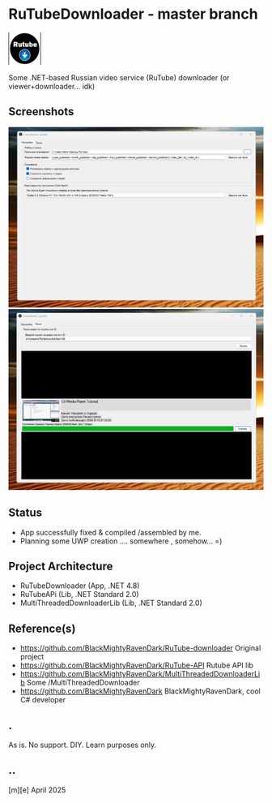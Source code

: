 # RuTubeDownloader - master branch
![](Images/logo.png)

Some .NET-based Russian video service (RuTube) downloader (or viewer+downloader... idk)


## Screenshots
![](Images/sshot01.png)
![](Images/sshot02.png)

## Status
- App successfully fixed & compiled /assembled by me.
- Planning some UWP creation …. somewhere , somehow... =)

## Project Architecture
- RuTubeDownloader (App, .NET 4.8)
- RuTubeAPi (Lib, .NET Standard 2.0)
- MultiThreadedDownloaderLib (Lib, .NET Standard 2.0)

## Reference(s)
- https://github.com/BlackMightyRavenDark/RuTube-downloader Original project
- https://github.com/BlackMightyRavenDark/RuTube-API Rutube API lib
- https://github.com/BlackMightyRavenDark/MultiThreadedDownloaderLib Some /MultiThreadedDownloader
- https://github.com/BlackMightyRavenDark  BlackMightyRavenDark, cool C# developer

## .
As is. No support. DIY. Learn purposes only.

## ..
[m][e] April 2025
